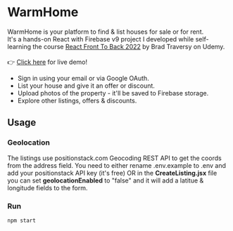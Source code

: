# WarmHome

WarmHome is your platform to find & list houses for sale or for rent.<br />
It's a hands-on React with Firebase v9 project I developed while self-learning the course [React Front To Back 2022](https://www.udemy.com/course/react-front-to-back-2022/) by Brad Traversy on Udemy.<br /><br />
👉 [Click here]() for live demo!<br />
- Sign in using your email or via Google OAuth.
- List your house and give it an offer or discount.
- Upload photos of the property - it'll be saved to Firebase storage.
- Explore other listings, offers & discounts.




## Usage

### Geolocation

The listings use positionstack.com Geocoding REST API to get the coords from the address field. You need to either rename .env.example to .env and add your positionstack API key (it's free) OR in the **CreateListing.jsx** file you can set **geolocationEnabled** to "false" and it will add a latitue & longitude fields to the form.

### Run

```bash
npm start
```

